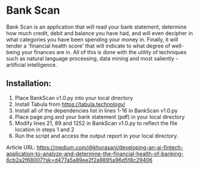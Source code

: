 # Bank Scan
Bank Scan is an application that will read your bank statement, determine how much credit, debit and balance you have had, and will even decipher in what categories you have been spending your money in. Finally, it will tender a 'financial health score' that will indicate to what degree of well-being your finances are in. All of this is done with the utility of techniques such as natural language processing, data mining and most saliently - artificial intelligence.

## Installation:
1. Place BankScan v1.0.py into your local directory
2. Install Tabula from https://tabula.technology/
3. Install all of the dependencies list in lines 1-16 in BankScan v1.0.py
4. Place page.png and your bank statement (pdf) in your local directory
5. Modify lines 21, 89 and 1252 in BankScan v1.0.py to reflect the file location in steps 1 and 2
7. Run the script and access the output report in your local directory.

Article URL: https://medium.com/@khorasani/developing-an-ai-fintech-application-to-analyze-and-determine-the-financial-health-of-banking-6cb2a2f68007?sk=d477a5a89ee2f2a9895a96d5f8c29406
